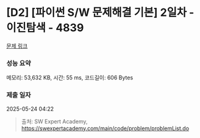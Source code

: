 # [D2] [파이썬 S/W 문제해결 기본] 2일차 - 이진탐색 - 4839 

[문제 링크](https://swexpertacademy.com/main/code/problem/problemDetail.do?contestProbId=AWTLcyA6qAMDFAVT) 

### 성능 요약

메모리: 53,632 KB, 시간: 55 ms, 코드길이: 606 Bytes

### 제출 일자

2025-05-24 04:22



> 출처: SW Expert Academy, https://swexpertacademy.com/main/code/problem/problemList.do